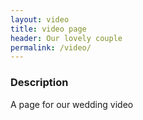 ```yaml
---
layout: video
title: video page
header: Our lovely couple
permalink: /video/
---
```


### Description
A page for our wedding video